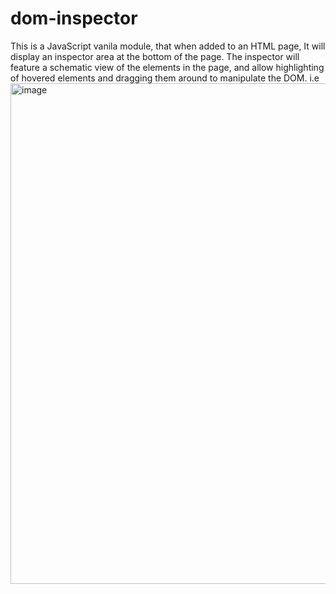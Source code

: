 # dom-inspector
This is a JavaScript vanila module, that when added to an HTML page, It will display an inspector area at the bottom of the page. 
The inspector will feature a schematic view of the elements in the page, and allow highlighting of hovered elements and dragging them around to manipulate the DOM. 
i.e
<img width="801" alt="image" src="https://user-images.githubusercontent.com/26233555/173899661-1ee86400-85c6-4ffe-a421-d877bdc55d2d.png">
